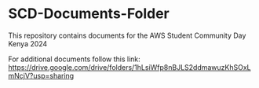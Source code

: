 # SCD-Documents-Folder

This repository contains documents for the AWS Student Community Day Kenya 2024


For additional documents follow this link: https://drive.google.com/drive/folders/1hLsiWfp8nBJLS2ddmawuzKhSOxLmNcjV?usp=sharing
